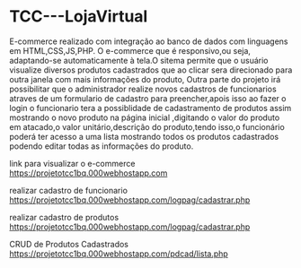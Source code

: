 # TCC---LojaVirtual
E-commerce realizado com integração ao banco de dados com linguagens em HTML,CSS,JS,PHP.
O e-commerce que é responsivo,ou seja, adaptando-se automaticamente à tela.O sitema permite que o usuário visualize diversos produtos cadastrados que ao clicar sera direcionado para outra janela com mais informações do produto, Outra parte do projeto irá possibilitar que o administrador realize novos cadastros de funcionarios atraves de um formulario de cadastro para preencher,apois isso ao fazer o login o funcionario tera a possiblidade de cadastramento de produtos assim mostrando o novo produto na página inicial ,digitando o valor do produto em atacado,o valor unitário,descrição do produto,tendo isso,o funcionário poderá ter acesso a uma lista mostrando todos os produtos cadastrados podendo editar todas as informações do produto.

link para visualizar o e-commerce https://projetotcc1bq.000webhostapp.com

realizar cadastro de funcionario https://projetotcc1bq.000webhostapp.com/logpag/cadastrar.php

realizar cadastro de produtos https://projetotcc1bq.000webhostapp.com/logpag/cadastrar.php

CRUD de Produtos Cadastrados https://projetotcc1bq.000webhostapp.com/pdcad/lista.php

